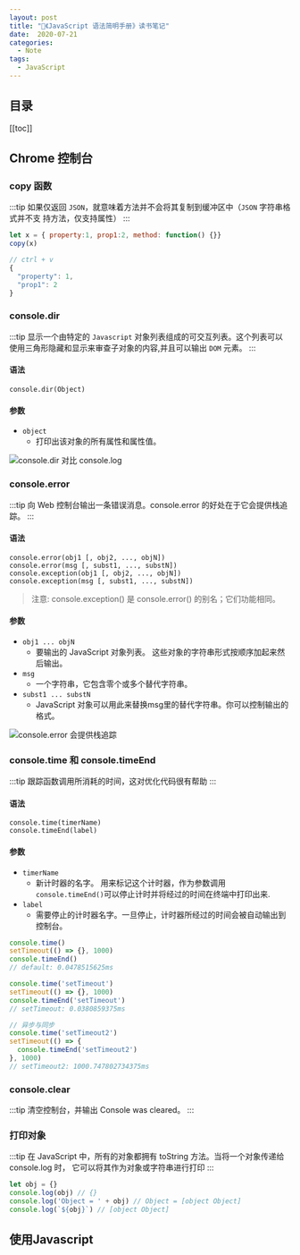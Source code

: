 ```yaml
---
layout: post
title: "📖《JavaScript 语法简明手册》读书笔记"
date:  2020-07-21
categories:
  - Note
tags:
  - JavaScript
---
```

## 目录
[[toc]]
## Chrome 控制台
### copy 函数
:::tip
如果仅返回 `JSON`，就意味着方法并不会将其复制到缓冲区中（`JSON` 字符串格式并不支
持方法，仅支持属性）
:::
```js
let x = { property:1, prop1:2, method: function() {}}
copy(x)

// ctrl + v
{
  "property": 1,
  "prop1": 2
}
```
### console.dir
:::tip
显示一个由特定的 `Javascript` 对象列表组成的可交互列表。这个列表可以使用三角形隐藏和显示来审查子对象的内容,并且可以输出 `DOM` 元素。
:::
#### 语法
 `console.dir(Object)`
#### 参数
- `object`  
  - 打印出该对象的所有属性和属性值。

![console.dir 对比 console.log](https://pic.downk.cc/item/5f1e778814195aa594ad0c7b.png)

### console.error
:::tip
向 Web 控制台输出一条错误消息。console.error 的好处在于它会提供栈追踪。
:::
#### 语法
`console.error(obj1 [, obj2, ..., objN])`  
`console.error(msg [, subst1, ..., substN])`  
`console.exception(obj1 [, obj2, ..., objN])`  
`console.exception(msg [, subst1, ..., substN])`  
>注意: console.exception() 是 console.error() 的别名；它们功能相同。

#### 参数
- `obj1 ... objN`
  - 要输出的 JavaScript 对象列表。 这些对象的字符串形式按顺序加起来然后输出。
- `msg`
  - 一个字符串，它包含零个或多个替代字符串。
- `subst1 ... substN`
  - JavaScript 对象可以用此来替换msg里的替代字符串。你可以控制输出的格式。

![console.error 会提供栈追踪](https://pic.downk.cc/item/5f1e7bf914195aa594af74a0.png)

### console.time 和 console.timeEnd
:::tip
跟踪函数调用所消耗的时间，这对优化代码很有帮助
:::
#### 语法
`console.time(timerName)`  
`console.timeEnd(label)`
#### 参数
- `timerName`
  - 新计时器的名字。 用来标记这个计时器，作为参数调用 `console.timeEnd()`可以停止计时并将经过的时间在终端中打印出来.
- `label`
  - 需要停止的计时器名字。一旦停止，计时器所经过的时间会被自动输出到控制台。
```js
console.time()
setTimeout(() => {}, 1000)
console.timeEnd()
// default: 0.0478515625ms

console.time('setTimeout')
setTimeout(() => {}, 1000)
console.timeEnd('setTimeout')
// setTimeout: 0.0380859375ms

// 异步与同步
console.time('setTimeout2')
setTimeout(() => {
  console.timeEnd('setTimeout2')
}, 1000)
// setTimeout2: 1000.747802734375ms

```

### console.clear
:::tip
清空控制台，并输出 Console was cleared。
:::

### 打印对象
:::tip
在 JavaScript 中，所有的对象都拥有 toString 方法。当将一个对象传递给 console.log 时，
它可以将其作为对象或字符串进行打印
:::
```js
let obj = {}
console.log(obj) // {}
console.log('Object = ' + obj) // Object = [object Object]
console.log(`${obj}`) // [object Object]  
```
## 使用Javascript
